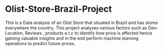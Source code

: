 # Olist-Store-Brazil-Project
This is a Data analysis of an Olist Store that situated in Brazil and has stores everywhere the country. This project analyses  various factors such as Geo-Location, Reviews , products e.t.c to identify how price is affected hence gaining valuable insights and in the end perform machine learning operations to predict future prices. 
